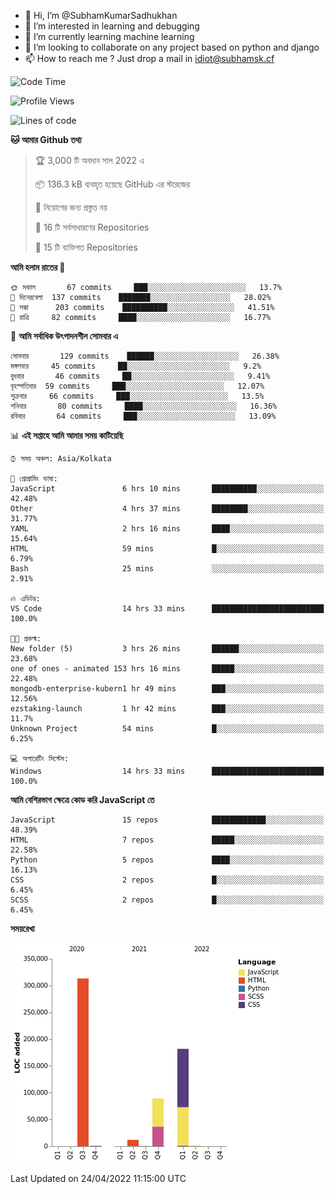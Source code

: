 - 👋 Hi, I’m @SubhamKumarSadhukhan
- 👀 I’m interested in learning and debugging
- 🌱 I’m currently learning machine learning
- 💞️ I’m looking to collaborate on any project based on python and django
- 📫 How to reach me ?
      Just drop a mail in idiot@subhamsk.cf

<!---
SubhamKumarSadhukhan/SubhamKumarSadhukhan is a ✨ special ✨ repository because its `README.md` (this file) appears on your GitHub profile.
You can click the Preview link to take a look at your changes.
--->


<!--START_SECTION:waka-->
![Code Time](http://img.shields.io/badge/Code%20Time-443%20hrs%2047%20mins-blue)

![Profile Views](http://img.shields.io/badge/%E0%A6%AA%E0%A7%8D%E0%A6%B0%E0%A7%8B%E0%A6%AB%E0%A6%BE%E0%A6%87%E0%A6%B2%20%E0%A6%A6%E0%A6%B0%E0%A7%8D%E0%A6%B6%E0%A6%A8-14-blue)

![Lines of code](https://img.shields.io/badge/%E0%A6%B9%E0%A7%8D%E0%A6%AF%E0%A6%BE%E0%A6%B2%E0%A7%8B%20%E0%A6%93%E0%A6%AF%E0%A6%BC%E0%A6%BE%E0%A6%B0%E0%A7%8D%E0%A6%B2%E0%A7%8D%E0%A6%A1%20%E0%A6%A5%E0%A7%87%E0%A6%95%E0%A7%87%20%E0%A6%86%E0%A6%AE%E0%A6%BF%20%E0%A6%B2%E0%A6%BF%E0%A6%96%E0%A7%87%E0%A6%9B%E0%A6%BF-599%20Thousand%20%E0%A6%95%E0%A7%8B%E0%A6%A1%E0%A7%87%E0%A6%B0%20%E0%A6%B2%E0%A6%BE%E0%A6%87%E0%A6%A8-blue)

**🐱 আমার Github তথ্য** 

> 🏆 3,000 টি অবদান সাল 2022 এ
 > 
> 📦 136.3 kB ব্যবহৃত হয়েছে GitHub এর স্টরেজের 
 > 
> 🚫 নিয়োগের জন্য প্রস্তুত নয়
 > 
> 📜 16 টি সর্বসাধারণের Repositories 
 > 
> 🔑 15 টি ব্যক্তিগত Repositories  
 > 
**আমি হলাম রাতের 🦉** 

```text
🌞 সকাল       67 commits     ███░░░░░░░░░░░░░░░░░░░░░░   13.7% 
🌆 দিনেরবেলা  137 commits    ███████░░░░░░░░░░░░░░░░░░   28.02% 
🌃 সন্ধা      203 commits    ██████████░░░░░░░░░░░░░░░   41.51% 
🌙 রাত্রি     82 commits     ████░░░░░░░░░░░░░░░░░░░░░   16.77%

```
📅 **আমি সর্বাধিক উৎপাদনশীল সোমবার এ** 

```text
সোমবার       129 commits    ██████░░░░░░░░░░░░░░░░░░░   26.38% 
মঙ্গলবার     45 commits     ██░░░░░░░░░░░░░░░░░░░░░░░   9.2% 
বুধবার       46 commits     ██░░░░░░░░░░░░░░░░░░░░░░░   9.41% 
বৃহস্পতিবার  59 commits     ███░░░░░░░░░░░░░░░░░░░░░░   12.07% 
শুক্রবার     66 commits     ███░░░░░░░░░░░░░░░░░░░░░░   13.5% 
শনিবার       80 commits     ████░░░░░░░░░░░░░░░░░░░░░   16.36% 
রবিবার       64 commits     ███░░░░░░░░░░░░░░░░░░░░░░   13.09%

```


📊 **এই সপ্তাহে আমি আমার সময় কাটিয়েছি** 

```text
⌚︎ সময় অঞ্চল: Asia/Kolkata

💬 প্রোগ্রামিং ভাষা: 
JavaScript               6 hrs 10 mins       ██████████░░░░░░░░░░░░░░░   42.48% 
Other                    4 hrs 37 mins       ████████░░░░░░░░░░░░░░░░░   31.77% 
YAML                     2 hrs 16 mins       ████░░░░░░░░░░░░░░░░░░░░░   15.64% 
HTML                     59 mins             █░░░░░░░░░░░░░░░░░░░░░░░░   6.79% 
Bash                     25 mins             ░░░░░░░░░░░░░░░░░░░░░░░░░   2.91%

🔥 এডিটর: 
VS Code                  14 hrs 33 mins      █████████████████████████   100.0%

🐱‍💻 প্রকল্ম: 
New folder (5)           3 hrs 26 mins       ██████░░░░░░░░░░░░░░░░░░░   23.68% 
one of ones - animated 153 hrs 16 mins       █████░░░░░░░░░░░░░░░░░░░░   22.48% 
mongodb-enterprise-kubern1 hr 49 mins        ███░░░░░░░░░░░░░░░░░░░░░░   12.56% 
ezstaking-launch         1 hr 42 mins        ███░░░░░░░░░░░░░░░░░░░░░░   11.7% 
Unknown Project          54 mins             █░░░░░░░░░░░░░░░░░░░░░░░░   6.25%

💻 অপারেটিং সিস্টেম: 
Windows                  14 hrs 33 mins      █████████████████████████   100.0%

```

**আমি বেশিরভাগ ক্ষেত্রে কোড করি JavaScript তে** 

```text
JavaScript               15 repos            ████████████░░░░░░░░░░░░░   48.39% 
HTML                     7 repos             █████░░░░░░░░░░░░░░░░░░░░   22.58% 
Python                   5 repos             ████░░░░░░░░░░░░░░░░░░░░░   16.13% 
CSS                      2 repos             █░░░░░░░░░░░░░░░░░░░░░░░░   6.45% 
SCSS                     2 repos             █░░░░░░░░░░░░░░░░░░░░░░░░   6.45%

```


**সময়রেখা**

![Chart not found](https://raw.githubusercontent.com/SubhamKumarSadhukhan/SubhamKumarSadhukhan/main/charts/bar_graph.png) 


 Last Updated on 24/04/2022 11:15:00 UTC
<!--END_SECTION:waka-->
